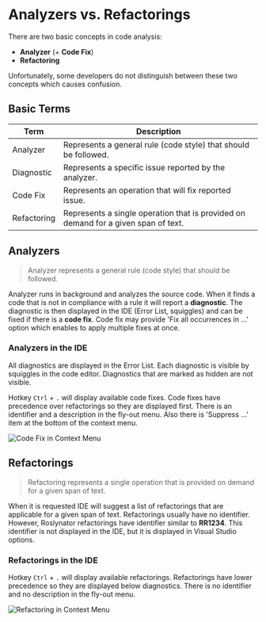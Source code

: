 # Analyzers vs. Refactorings

There are two basic concepts in code analysis:

- **Analyzer** (+ **Code Fix**)
- **Refactoring**

Unfortunately, some developers do not distinguish between these two concepts which causes confusion.

## Basic Terms

Term        | Description
----------- | ----------------------------------------------------------------------------------
Analyzer    | Represents a general rule (code style) that should be followed.
Diagnostic  | Represents a specific issue reported by the analyzer.
Code Fix    | Represents an operation that will fix reported issue.
Refactoring | Represents a single operation that is provided on demand for a given span of text.

## Analyzers

> Analyzer represents a general rule (code style) that should be followed.

Analyzer runs in background and analyzes the source code. When it finds a code that is not in compliance with a rule it will report a **diagnostic**. The diagnostic is then displayed in the IDE (Error List, squiggles) and can be fixed if there is a **code fix**. Code fix may provide 'Fix all occurrences in ...' option which enables to apply multiple fixes at once.

### Analyzers in the IDE

All diagnostics are displayed in the Error List. Each diagnostic is visible by squiggles in the code editor. Diagnostics that are marked as hidden are not visible.

Hotkey `Ctrl` + `.` will display available code fixes. Code fixes have precedence over refactorings so they are displayed first. There is an identifier and a description in the fly-out menu. Also there is 'Suppress ...' item at the bottom of the context menu.

![Code Fix in Context Menu](/img/roslynator/code-fix-in-context-menu.png)

## Refactorings

> Refactoring represents a single operation that is provided on demand for a given span of text.

When it is requested IDE will suggest a list of refactorings that are applicable for a given span of text. Refactorings usually have no identifier. However, Roslynator refactorings have identifier similar to **RR1234**. This identifier is not displayed in the IDE, but it is displayed in Visual Studio options.

### Refactorings in the IDE

Hotkey `Ctrl` + `.` will display available refactorings. Refactorings have lower precedence so they are displayed below diagnostics. There is no identifier and no description in the fly-out menu.

![Refactoring in Context Menu](/img/roslynator/refactoring-in-context-menu.png)
